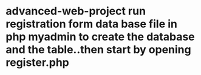 # advanced-web-project run registration form data base file in php myadmin to create the database and the table..then start by opening register.php
